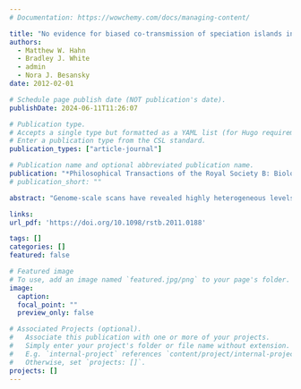 ```yaml
---
# Documentation: https://wowchemy.com/docs/managing-content/

title: "No evidence for biased co-transmission of speciation islands in Anopheles gambiae"
authors: 
  - Matthew W. Hahn
  - Bradley J. White
  - admin
  - Nora J. Besansky
date: 2012-02-01

# Schedule page publish date (NOT publication's date).
publishDate: 2024-06-11T11:26:07

# Publication type.
# Accepts a single type but formatted as a YAML list (for Hugo requirements).
# Enter a publication type from the CSL standard.
publication_types: ["article-journal"]

# Publication name and optional abbreviated publication name.
publication: "*Philosophical Transactions of the Royal Society B: Biological Sciences*"
# publication_short: ""

abstract: "Genome-scale scans have revealed highly heterogeneous levels of divergence between closely related taxa in many systems. Generally, a small number of regions show high differentiation, with the rest of the genome showing no or only low levels of divergence. These patterns have been interpreted as evidence for ongoing speciation-with-gene-flow, with introgression homogenizing the whole genome except loci involved in reproductive isolation. However, as the number of selected loci increases, the probability of introgression at unselected loci decreases unless there is a transmission ratio distortion causing an over-representation of specific combinations of alleles. Here we examine the transmission of three ‘speciation islands’ that contain fixed differences between the M and S forms of the mosquito, Anopheles gambiae. We made reciprocal crosses between M and S parents and genotyped over 2000 F2 individuals, developing a hierarchical likelihood model to identify specific genotypes that are under- or over-represented among the recombinant offspring. Though our overall results did not match the expected number of F2 genotypes, we found no biased co-transmission among M or S alleles in the three islands. Our likelihood model did identify transmission ratio distortion at two of the three islands, but this distortion was small (approx. 3%) and in opposite directions for the two islands. We discuss how our results impinge on hypotheses of current gene flow between M and S and ongoing speciation-with-gene-flow in this system."

links:
url_pdf: 'https://doi.org/10.1098/rstb.2011.0188'

tags: []
categories: []
featured: false

# Featured image
# To use, add an image named `featured.jpg/png` to your page's folder. 
image:
  caption: 
  focal_point: ""
  preview_only: false

# Associated Projects (optional).
#   Associate this publication with one or more of your projects.
#   Simply enter your project's folder or file name without extension.
#   E.g. `internal-project` references `content/project/internal-project/index.md`.
#   Otherwise, set `projects: []`.
projects: []
---
```

